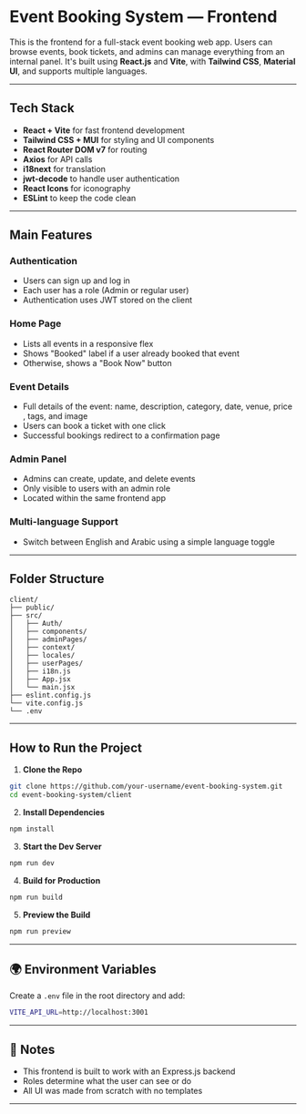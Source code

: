 # Event Booking System — Frontend

This is the frontend for a full-stack event booking web app. Users can browse events, book tickets, and admins can manage everything from an internal panel. It's built using **React.js** and **Vite**, with **Tailwind CSS**, **Material UI**, and supports multiple languages.

---

## Tech Stack

- **React + Vite** for fast frontend development
- **Tailwind CSS + MUI** for styling and UI components
- **React Router DOM v7** for routing
- **Axios** for API calls
- **i18next** for translation
- **jwt-decode** to handle user authentication
- **React Icons** for iconography
- **ESLint** to keep the code clean

---

## Main Features

### Authentication

- Users can sign up and log in
- Each user has a role (Admin or regular user)
- Authentication uses JWT stored on the client

### Home Page

- Lists all events in a responsive flex
- Shows "Booked" label if a user already booked that event
- Otherwise, shows a "Book Now" button

### Event Details

- Full details of the event: name, description, category, date, venue, price , tags, and image
- Users can book a ticket with one click
- Successful bookings redirect to a confirmation page

### Admin Panel

- Admins can create, update, and delete events
- Only visible to users with an admin role
- Located within the same frontend app

### Multi-language Support

- Switch between English and Arabic using a simple language toggle

---

## Folder Structure

```
client/
├── public/
├── src/
│   ├── Auth/
│   ├── components/
│   ├── adminPages/
│   ├── context/
│   ├── locales/
│   ├── userPages/
│   ├── i18n.js
│   ├── App.jsx
│   └── main.jsx
├── eslint.config.js
└── vite.config.js
└── .env
```

---

## How to Run the Project

1. **Clone the Repo**

```bash
git clone https://github.com/your-username/event-booking-system.git
cd event-booking-system/client
```

2. **Install Dependencies**

```bash
npm install
```

3. **Start the Dev Server**

```bash
npm run dev
```

4. **Build for Production**

```bash
npm run build
```

5. **Preview the Build**

```bash
npm run preview
```

---

## 🌍 Environment Variables

Create a `.env` file in the root directory and add:

```bash
VITE_API_URL=http://localhost:3001
```

---

## 📝 Notes

- This frontend is built to work with an Express.js backend
- Roles determine what the user can see or do
- All UI was made from scratch with no templates

---
